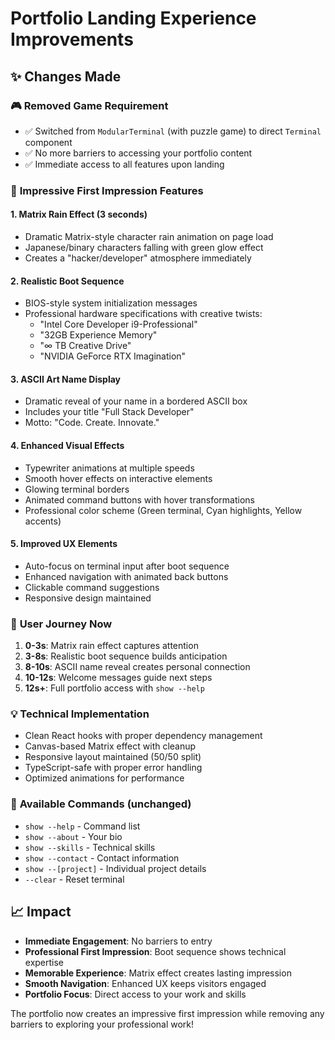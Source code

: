 # Portfolio Landing Experience Improvements

## ✨ Changes Made

### 🎮 **Removed Game Requirement**
- ✅ Switched from `ModularTerminal` (with puzzle game) to direct `Terminal` component
- ✅ No more barriers to accessing your portfolio content
- ✅ Immediate access to all features upon landing

### 🚀 **Impressive First Impression Features**

#### 1. **Matrix Rain Effect (3 seconds)**
- Dramatic Matrix-style character rain animation on page load
- Japanese/binary characters falling with green glow effect
- Creates a "hacker/developer" atmosphere immediately

#### 2. **Realistic Boot Sequence**
- BIOS-style system initialization messages
- Professional hardware specifications with creative twists:
  - "Intel Core Developer i9-Professional"
  - "32GB Experience Memory"
  - "∞ TB Creative Drive" 
  - "NVIDIA GeForce RTX Imagination"

#### 3. **ASCII Art Name Display**
- Dramatic reveal of your name in a bordered ASCII box
- Includes your title "Full Stack Developer"
- Motto: "Code. Create. Innovate."

#### 4. **Enhanced Visual Effects**
- Typewriter animations at multiple speeds
- Smooth hover effects on interactive elements
- Glowing terminal borders
- Animated command buttons with hover transformations
- Professional color scheme (Green terminal, Cyan highlights, Yellow accents)

#### 5. **Improved UX Elements**
- Auto-focus on terminal input after boot sequence
- Enhanced navigation with animated back buttons
- Clickable command suggestions
- Responsive design maintained

### 🎯 **User Journey Now**
1. **0-3s**: Matrix rain effect captures attention
2. **3-8s**: Realistic boot sequence builds anticipation  
3. **8-10s**: ASCII name reveal creates personal connection
4. **10-12s**: Welcome messages guide next steps
5. **12s+**: Full portfolio access with `show --help`

### 💡 **Technical Implementation**
- Clean React hooks with proper dependency management
- Canvas-based Matrix effect with cleanup
- Responsive layout maintained (50/50 split)
- TypeScript-safe with proper error handling
- Optimized animations for performance

### 🔧 **Available Commands** (unchanged)
- `show --help` - Command list
- `show --about` - Your bio
- `show --skills` - Technical skills
- `show --contact` - Contact information  
- `show --[project]` - Individual project details
- `--clear` - Reset terminal

## 📈 **Impact**
- **Immediate Engagement**: No barriers to entry
- **Professional First Impression**: Boot sequence shows technical expertise
- **Memorable Experience**: Matrix effect creates lasting impression
- **Smooth Navigation**: Enhanced UX keeps visitors engaged
- **Portfolio Focus**: Direct access to your work and skills

The portfolio now creates an impressive first impression while removing any barriers to exploring your professional work!